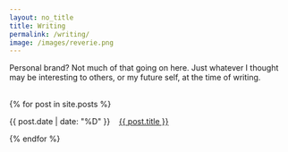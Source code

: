 ```yaml
---
layout: no_title
title: Writing
permalink: /writing/
image: /images/reverie.png
---
```


Personal brand? Not much of that going on here. Just whatever I thought may be interesting to others, or my future self, at the time of writing.

<br/>

<div class="posts">
  {% for post in site.posts %}
    <p class="post_date"></p>
    <p>
        {{ post.date | date: "%D" }}
        &nbsp;&nbsp;
        <a href="{{ site.baseurl }}{{ post.url }}">{{ post.title }}</a>
    </p>
  {% endfor %}
</div>
